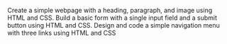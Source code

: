 Create a simple webpage with a
heading, paragraph, and image using
HTML and CSS.
Build a basic form with a single input
field and a submit button using HTML
and CSS.
Design and code a simple navigation
menu with three links using HTML and
CSS
